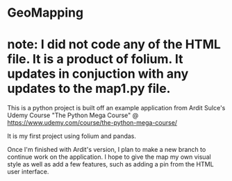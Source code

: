 # GeoMapping

# note: I did not code any of the HTML file. It is a product of folium. It updates in conjuction with any updates to the map1.py file.

This is a python project is built off an example application from Ardit Sulce's Udemy Course "The Python Mega Course" 
@ https://www.udemy.com/course/the-python-mega-course/

It is my first project using folium and pandas. 

Once I'm finished with Ardit's version, I plan to make a new branch to continue work on the application.
I hope to give the map my own visual style as well as add a few features, such as adding a pin from the HTML user interface.
